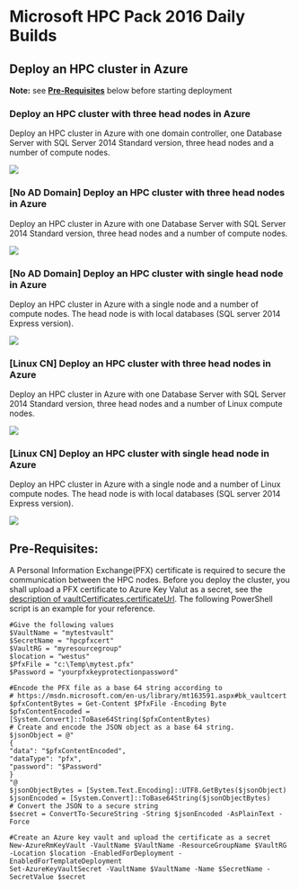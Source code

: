 # Microsoft HPC Pack 2016 Daily Builds

## Deploy an HPC cluster in Azure
**Note:** see [**Pre-Requisites**](#prerequisites) below before starting deployment
### Deploy an HPC cluster with three head nodes in Azure
Deploy an HPC cluster in Azure with one domain controller, one Database Server with SQL Server 2014 Standard version, three head nodes and a number of compute nodes.

<a href="https://portal.azure.com/#create/Microsoft.Template/uri/https%3A%2F%2Fraw.githubusercontent.com%2Fsunbinzhu%2FHPCPack2016%2Fmaster%2Fnewcluster-three-hns-daily%2Fazuredeploy.json" target="_blank">
    <img src="http://azuredeploy.net/deploybutton.png"/>
</a>

### [No AD Domain] Deploy an HPC cluster with three head nodes in Azure
Deploy an HPC cluster in Azure with one Database Server with SQL Server 2014 Standard version, three head nodes and a number of compute nodes.

<a href="https://portal.azure.com/#create/Microsoft.Template/uri/https%3A%2F%2Fraw.githubusercontent.com%2Fsunbinzhu%2FHPCPack2016%2Fmaster%2Fnewcluster-three-hns-noad-daily%2Fazuredeploy.json" target="_blank">
    <img src="http://azuredeploy.net/deploybutton.png"/>
</a>

### [No AD Domain] Deploy an HPC cluster with single head node in Azure
Deploy an HPC cluster in Azure with a single node and a number of compute nodes. The head node is with local databases (SQL server 2014 Express version).

<a href="https://portal.azure.com/#create/Microsoft.Template/uri/https%3A%2F%2Fraw.githubusercontent.com%2Fsunbinzhu%2FHPCPack2016%2Fmaster%2Fnewcluster-single-hn-noad-daily%2Fazuredeploy.json" target="_blank">
    <img src="http://azuredeploy.net/deploybutton.png"/>
</a>

### [Linux CN] Deploy an HPC cluster with three head nodes in Azure
Deploy an HPC cluster in Azure with one Database Server with SQL Server 2014 Standard version, three head nodes and a number of Linux compute nodes.

<a href="https://portal.azure.com/#create/Microsoft.Template/uri/https%3A%2F%2Fraw.githubusercontent.com%2Fsunbinzhu%2FHPCPack2016%2Fmaster%2Fnewcluster-three-hns-lnxcn-daily%2Fazuredeploy.json" target="_blank">
    <img src="http://azuredeploy.net/deploybutton.png"/>
</a>

### [Linux CN] Deploy an HPC cluster with single head node in Azure
Deploy an HPC cluster in Azure with a single node and a number of Linux compute nodes. The head node is with local databases (SQL server 2014 Express version).

<a href="https://portal.azure.com/#create/Microsoft.Template/uri/https%3A%2F%2Fraw.githubusercontent.com%2Fsunbinzhu%2FHPCPack2016%2Fmaster%2Fnewcluster-single-hn-lnxcn-daily%2Fazuredeploy.json" target="_blank">
    <img src="http://azuredeploy.net/deploybutton.png"/>
</a>

## <a name="prerequisites"></a>Pre-Requisites:

A Personal Information Exchange(PFX) certificate is required to secure the communication between the HPC nodes. Before you deploy the cluster, you shall upload a PFX certificate to Azure Key Valut as a secret, see the [description of vaultCertificates.certificateUrl]( https://msdn.microsoft.com/en-us/library/mt163591.aspx#bk_vaultcert). The following PowerShell script is an example for your reference.

    #Give the following values
    $VaultName = "mytestvault"
    $SecretName = "hpcpfxcert"
    $VaultRG = "myresourcegroup"
    $location = "westus"
    $PfxFile = "c:\Temp\mytest.pfx"
    $Password = "yourpfxkeyprotectionpassword"

    #Encode the PFX file as a base 64 string according to 
    # https://msdn.microsoft.com/en-us/library/mt163591.aspx#bk_vaultcert
    $pfxContentBytes = Get-Content $PfxFile -Encoding Byte
    $pfxContentEncoded = [System.Convert]::ToBase64String($pfxContentBytes)
    # Create and encode the JSON object as a base 64 string.
    $jsonObject = @"
    {
    "data": "$pfxContentEncoded",
    "dataType": "pfx",
    "password": "$Password"
    }
    "@
    $jsonObjectBytes = [System.Text.Encoding]::UTF8.GetBytes($jsonObject)
    $jsonEncoded = [System.Convert]::ToBase64String($jsonObjectBytes)
    # Convert the JSON to a secure string
    $secret = ConvertTo-SecureString -String $jsonEncoded -AsPlainText -Force

    #Create an Azure key vault and upload the certificate as a secret
    New-AzureRmKeyVault -VaultName $VaultName -ResourceGroupName $VaultRG -Location $location -EnabledForDeployment -EnabledForTemplateDeployment
    Set-AzureKeyVaultSecret -VaultName $VaultName -Name $SecretName -SecretValue $secret
